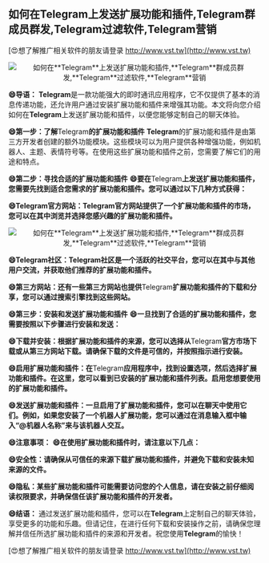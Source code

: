 ## **如何在**Telegram**上发送扩展功能和插件,**Telegram**群成员群发,**Telegram**过滤软件,**Telegram**营销**

[😍想了解推广相关软件的朋友请登录 http://www.vst.tw](http://www.vst.tw)

 <center><img src="https://vst.tw/MP4/tuiguang/png/0.png" alt="如何在**Telegram**上发送扩展功能和插件,**Telegram**群成员群发,**Telegram**过滤软件,**Telegram**营销"></center>

**😄导语：**
**Telegram**是一款功能强大的即时通讯应用程序，它不仅提供了基本的消息传递功能，还允许用户通过安装扩展功能和插件来增强其功能。本文将向您介绍如何在**Telegram**上发送扩展功能和插件，以便您能够定制自己的聊天体验。

**😄第一步：了解**Telegram**的扩展功能和插件**
**Telegram**的扩展功能和插件是由第三方开发者创建的额外功能模块。这些模块可以为用户提供各种增强功能，例如机器人、主题、表情符号等。在使用这些扩展功能和插件之前，您需要了解它们的用途和特点。

**😄第二步：寻找合适的扩展功能和插件**
**😄要在**Telegram**上发送扩展功能和插件，您需要先找到适合您需求的扩展功能和插件。您可以通过以下几种方式获得：**

**😄**Telegram**官方网站：**Telegram**官方网站提供了一个扩展功能和插件的市场，您可以在其中浏览并选择您感兴趣的扩展功能和插件。**

 <center><img src="https://vst.tw/MP4/tuiguang/png/0.png" alt="如何在**Telegram**上发送扩展功能和插件,**Telegram**群成员群发,**Telegram**过滤软件,**Telegram**营销"></center>

**😄**Telegram**社区：**Telegram**社区是一个活跃的社交平台，您可以在其中与其他用户交流，并获取他们推荐的扩展功能和插件。**

**😄第三方网站：还有一些第三方网站也提供**Telegram**扩展功能和插件的下载和分享，您可以通过搜索引擎找到这些网站。**

**😄第三步：安装和发送扩展功能和插件**
**😄一旦找到了合适的扩展功能和插件，您需要按照以下步骤进行安装和发送：**

**😄下载并安装：根据扩展功能和插件的来源，您可以选择从**Telegram**官方市场下载或从第三方网站下载。请确保下载的文件是可信的，并按照指示进行安装。**

**😄启用扩展功能和插件：在**Telegram**应用程序中，找到设置选项，然后选择扩展功能和插件。在这里，您可以看到已安装的扩展功能和插件列表。启用您想要使用的扩展功能和插件。**

**😄发送扩展功能和插件：一旦启用了扩展功能和插件，您可以在聊天中使用它们。例如，如果您安装了一个机器人扩展功能，您可以通过在消息输入框中输入“@机器人名称”来与该机器人交互。**

**😄注意事项：**
**😄在使用扩展功能和插件时，请注意以下几点：**

**😄安全性：请确保从可信任的来源下载扩展功能和插件，并避免下载和安装未知来源的文件。**

**😄隐私：某些扩展功能和插件可能需要访问您的个人信息，请在安装之前仔细阅读权限要求，并确保信任该扩展功能和插件的开发者。**

**😄结语：**
通过发送扩展功能和插件，您可以在**Telegram**上定制自己的聊天体验，享受更多的功能和乐趣。但请记住，在进行任何下载和安装操作之前，请确保您理解并信任所选扩展功能和插件的来源和开发者。祝您使用**Telegram**的愉快！

[😍想了解推广相关软件的朋友请登录 http://www.vst.tw](http://www.vst.tw)



